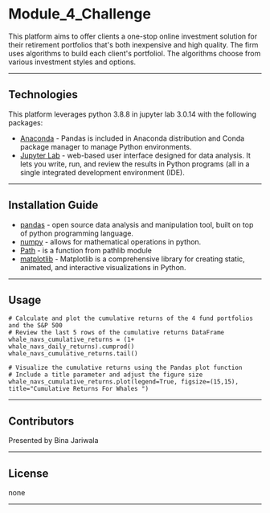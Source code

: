 # Module_4_Challenge
This platform aims to offer clients a one-stop online investment solution for their retirement portfolios that's both inexpensive and high quality. The firm uses algorithms to build each client's portfoliol. The algorithms choose from various investment styles and options. 

---
## Technologies
This platform leverages python 3.8.8 in jupyter lab 3.0.14 with the following packages:
- [Anaconda](https://www.anaconda.com/products/individual) - Pandas is included in Anaconda distribution and Conda package manager to manage Python environments.
- [Jupyter Lab](https://jupyter.org/) - web-based user interface designed for data analysis. It lets you write, run, and review the results in Python programs (all in a single integrated development environment (IDE).
---
## Installation Guide
- [pandas](https://pandas.pydata.org/) - open source data analysis and manipulation tool, built on top of python programming language.
- [numpy](https://numpy.org/) - allows for mathematical operations in python.
- [Path](https://docs.python.org/3/library/pathlib.html) - is a function from pathlib module 
- [matplotlib](https://matplotlib.org/) - Matplotlib is a comprehensive library for creating static, animated, and interactive visualizations in Python.

---
## Usage
```
# Calculate and plot the cumulative returns of the 4 fund portfolios and the S&P 500
# Review the last 5 rows of the cumulative returns DataFrame
whale_navs_cumulative_returns = (1+ whale_navs_daily_returns).cumprod()
whale_navs_cumulative_returns.tail()

# Visualize the cumulative returns using the Pandas plot function
# Include a title parameter and adjust the figure size
whale_navs_cumulative_returns.plot(legend=True, figsize=(15,15), title="Cumulative Returns For Whales ")

```


---
## Contributors
Presented by Bina Jariwala 

---
## License
none

---
